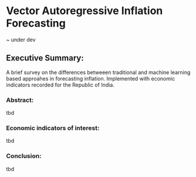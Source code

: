 # Vector Autoregressive Inflation Forecasting
~ under dev

## Executive Summary:

A brief survey on the differences betweeen traditional and machine learning based approahes in forecasting inflation.
Implemented with economic indicators recorded for the Republic of India.

### Abstract:
tbd

### Economic indicators of interest:
tbd

### Conclusion:
tbd
